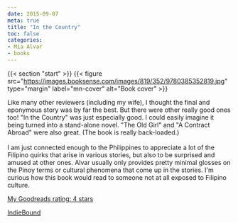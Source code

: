 ```yaml
---
date: 2015-09-07
meta: true
title: "In the Country"
toc: false
categories:
- Mia Alvar
- books
---
```


{{< section "start" >}}
{{< figure src="https://images.booksense.com/images/819/352/9780385352819.jpg" type="margin" label="mn-cover" alt="Book cover" >}}

Like many other reviewers (including my wife), I thought the final and eponymous story was by far the best. But there were other really good ones too! "In the Country" was just especially good. I could easily imagine it being turned into a stand-alone novel. "The Old Girl" and "A Contract Abroad" were also great. (The book is really back-loaded.)<br /><br />I am just connected enough to the Philippines to appreciate a lot of the Filipino quirks that arise in various stories, but also to be surprised and amused at other ones. Alvar usually only provides pretty minimal glosses on the Pinoy terms or cultural phenomena that come up in the stories. I'm curious how this book would read to someone not at all exposed to Filipino culture.

[My Goodreads rating: 4 stars](https://www.goodreads.com/review/show/1384094951)  

[IndieBound](https://www.indiebound.org/book/9780385352819)
